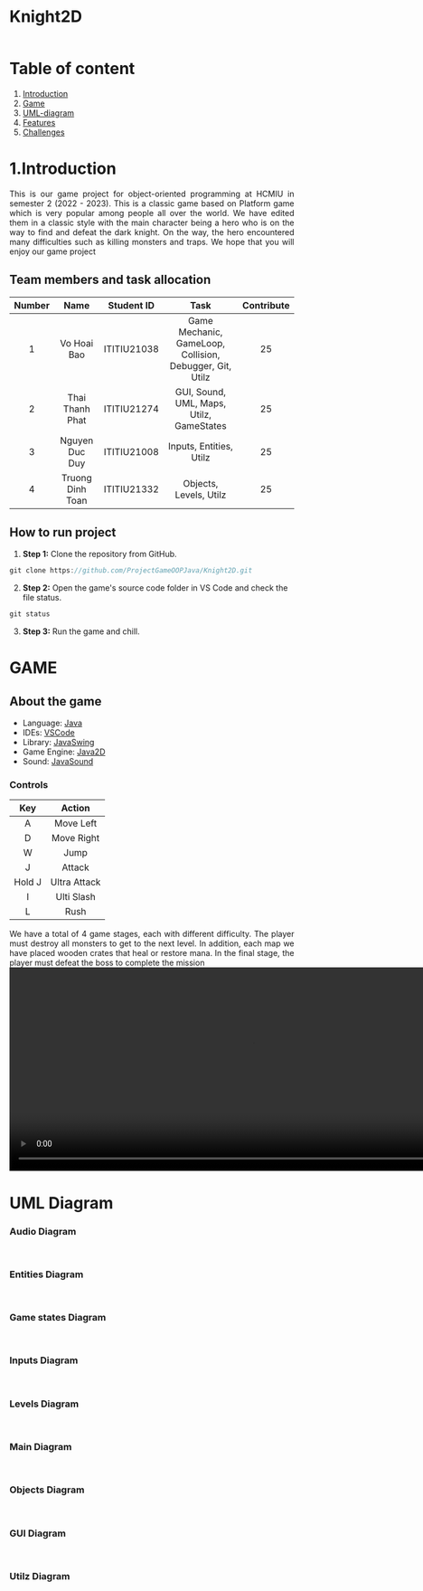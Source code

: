 # Knight2D

<div text-align="center">
<img src="res\report\postergame.png" alt="">
</div>

# Table of content
1. [Introduction](#Introduction)
2. [Game](#Game)
3. [UML-diagram](#UML-diagram)
4. [Features](#Features)
5. [Challenges](#Challenges)
# 1.Introduction
<div style = "text-align: justify">
This is our game project for object-oriented programming at HCMIU in semester 2 (2022 - 2023). This is a classic game based on Platform game which is very popular among people all over the world. We have edited them in a classic style with the main character being a hero who is on the way to find and defeat the dark knight. On the way, the hero encountered many difficulties such as killing monsters and traps. We hope that you will enjoy our game project
</div>


## Team members and task allocation
| Number |   Name   | Student ID | Task | Contribute|
| :----: | :------: | :--------: |:----------------------------------------------:|:------------:|
|   1    |   Vo Hoai Bao   |   ITITIU21038   |Game Mechanic, GameLoop, Collision, Debugger, Git, Utilz   |      25      |
|   2    |   Thai Thanh Phat   |   ITITIU21274   |  GUI, Sound, UML, Maps, Utilz, GameStates     |      25      |
|   3    |   Nguyen Duc Duy    |   ITITIU21008   |Inputs, Entities, Utilz               |      25      |
|   4    |   Truong Dinh Toan   |   ITITIU21332   |        Objects, Levels, Utilz          |      25      |




## How to run project


1. **Step 1:** Clone the repository from GitHub.
```c
git clone https://github.com/ProjectGameOOPJava/Knight2D.git
```
2. **Step 2:** Open the game's source code folder in VS Code and check the file status.
```c
git status
```
3. **Step 3:** Run the game and chill.
   
# GAME
## About the game
- Language: [Java](https://www.java.com/en/)
- IDEs: [VSCode](https://code.visualstudio.com/)
- Library: [JavaSwing](https://docs.oracle.com/javase/tutorial/uiswing/)
- Game Engine: [Java2D](https://docs.oracle.com/javase/7/docs/api/java/awt/Graphics2D.html)
- Sound: [JavaSound](https://docs.oracle.com/javase/7/docs/api/javax/sound/sampled/Clip.html)

### Controls

|  Key  |   Action   |
|:-----:|:----------:|
| A  |  Move Left   |
| D  | Move Right  |
| W  | Jump  |
| J  | Attack |
| Hold J  | Ultra Attack |
| I  |   Ulti Slash   |
| L  |   Rush   |
  
<div style = "text-align: justify">
We have a total of 4 game stages, each with different difficulty. The player must destroy all monsters to get to the next level. In addition, each map we have placed wooden crates that heal or restore mana. In the final stage, the player must defeat the boss to complete the mission
</div>

<div text-align="center">
    <video width="860" height="360" controls>
        <source src="res\report\Knight_2D_video.mp4" type="video/mp4">
    </video>
</div>

<div text-align="center">
<img src="res\report\s1.png" alt="">
</div>
<div text-align="center">
<img src="res\report\s2.png" alt="">
</div>
<div text-align="center">
<img src="res\report\s3.png" alt="">
</div>
<div text-align="center">
<img src="res\report\s4.png" alt="">
</div>

# UML Diagram

<div>
    <h3>Audio Diagram</h3>
        <div text-align="center">
            <img src="res\report\UML-Audio.png" alt="">
        </div>
    <br />
    <h3>Entities Diagram</h3>
        <div text-align="center">
            <img src="res\report\UML-Entities.png" alt="">
        </div>
    <br />
    <h3>Game states Diagram</h3>
        <div text-align="center">
            <img src="res\report\UML-GameStates.png" alt="">
        </div>
    <br />
    <h3>Inputs Diagram</h3>
        <div text-align="center">
            <img src="res\report\UML-Inputs.png" alt="">
        </div>
    <br />
    <h3>Levels Diagram</h3>
        <div text-align="center">
            <img src="res\report\UML-levels.png" alt="">
        </div>
    <br />
    <h3>Main Diagram</h3>
        <div text-align="center">
            <img src="res\report\UML-Main.png" alt="">
        </div>
    <br />
    <h3>Objects Diagram</h3>
        <div text-align="center">
            <img src="res\report\UML-objects.png" alt="">
        </div>
    <br />
    <h3>GUI Diagram</h3>
        <div text-align="center">
            <img src="res\report\UML-UI.png" alt="">
        </div>
    <br />
    <h3>Utilz Diagram</h3>
        <div text-align="center">
            <img src="res\report\UML-Utilz.png" alt="">
        </div>
</div>

